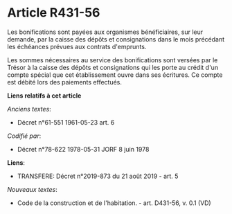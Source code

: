 # Article R431-56

Les bonifications sont payées aux organismes bénéficiaires, sur leur demande, par la caisse des dépôts et consignations dans
le mois précédant les échéances prévues aux contrats d'emprunts.

Les sommes nécessaires au service des bonifications sont versées par le Trésor à la caisse des dépôts et consignations qui
les porte au crédit d'un compte spécial que cet établissement ouvre dans ses écritures. Ce compte est débité lors des
paiements effectués.

**Liens relatifs à cet article**

_Anciens textes_:

  - Décret n°61-551 1961-05-23 art. 6

_Codifié par_:

  - Décret n°78-622 1978-05-31 JORF 8 juin 1978

**Liens**:

  - TRANSFERE: Décret n°2019-873 du 21 août 2019 - art. 5

_Nouveaux textes_:

  - Code de la construction et de l'habitation. - art. D431-56, v. 0.1 (VD)
